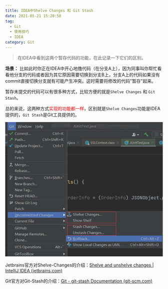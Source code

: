 ```yaml
---
title: IDEA中Shelve Changes 和 Git Stash
date: 2021-05-21 15:20:58
tag:
  - Git
  - 使用技巧
  - IDEA
category: Git
---
```


> 在IDEA中看到这两个暂存代码的功能，在此记录一下它们的区别。

**场景：** 比如此时你正在IDEA中开心地撸代码（在分支A上），因为同事叫你帮忙看看他分支的代码或者因为其它原因需要切换到分支B上，分支A上的代码如果没有commit直接切换分支就有可能产生冲突。这时需要将修改的代码"暂存"起来。

暂存未提交的代码可以有很多种方式，比较方便的就是`Shelve Changes`  和 `Git Stash`。

总的来说，这两种方式<span style="color:red">实现的功能都一样</span>，区别就是`Shelve Changes`功能是IDEA提供的，`Git Stash`是Git工具提供的。

![IDEA中Shelve Changes 和 Git Stash](./shelving-and-gitStash/shelveChangesAndStashChanges.png)



Jetbrains官方对Shelve-Changes的介绍：[Shelve and unshelve changes | IntelliJ IDEA (jetbrains.com)](https://www.jetbrains.com/help/idea/shelving-and-unshelving-changes.html)

Git官方对Git-Stash的介绍：[Git - git-stash Documentation (git-scm.com)](https://git-scm.com/docs/git-stash)


